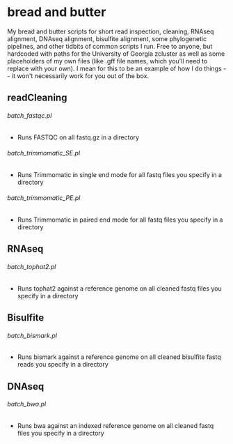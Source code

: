 bread and butter
================

My bread and butter scripts for short read inspection, cleaning, RNAseq alignment, DNAseq alignment, bisulfite alignment, some phylogenetic pipelines, and other tidbits of common scripts I run. Free to anyone, but hardcoded with paths for the University of Georgia zcluster as well as some placeholders of my own files (like .gff file names, which you'll need to replace with your own). I mean for this to be an example of how I do things -- it won't necessarily work for you out of the box. 

readCleaning
------------
###### batch_fastqc.pl
* Runs FASTQC on all fastq.gz in a directory

###### batch_trimmomatic_SE.pl
* Runs Trimmomatic in single end mode for all fastq files you specify in a directory

###### batch_trimmomatic_PE.pl
* Runs Trimmomatic in paired end mode for all fastq files you specify in a directory

RNAseq
----------
###### batch_tophat2.pl
* Runs tophat2 against a reference genome on all cleaned fastq files you specify in a directory

Bisulfite
----------
###### batch_bismark.pl
* Runs bismark against a reference genome on all cleaned bisulfite fastq reads you specify in a directory

DNAseq
----------
###### batch_bwa.pl
* Runs bwa against an indexed reference genome on all cleaned fastq files you specify in a directory

